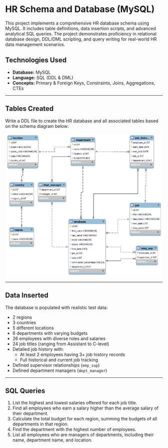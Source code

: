 # HR Schema and Database (MySQL)

This project implements a comprehensive HR database schema using MySQL. It includes table definitions, data insertion scripts, and advanced analytical SQL queries. The project demonstrates proficiency in relational database design, DDL/DML scripting, and query writing for real-world HR data management scenarios.

## Technologies Used

- **Database:** MySQL
- **Language:** SQL (DDL & DML)
- **Concepts:** Primary & Foreign Keys, Constraints, Joins, Aggregations, CTEs

---

## Tables Created

Write a DDL file to create the HR database and all associated tables based on the schema diagram below:

![HR Diagram](HR_diagram_02.png)

---

## Data Inserted

The database is populated with realistic test data:

- 2 regions  
- 3 countries  
- 5 different locations  
- 6 departments with varying budgets  
- 26 employees with diverse roles and salaries  
- 24 job titles (ranging from Assistant to C-level)  
- Detailed job history with:
  - At least 2 employees having 3+ job history records
  - Full historical and current job tracking  
- Defined supervisor relationships (`emp_sup`)
- Defined department managers (`dept_manager`)

---

## SQL Queries

1. List the highest and lowest salaries offered for each job title.
2. Find all employees who earn a salary higher than the average salary of their department.
3. Calculate the total budget for each region, summing the budgets of all departments in that region.
4. Find the department with the highest number of employees.
5. List all employees who are managers of departments, including their name, department name, and location.
